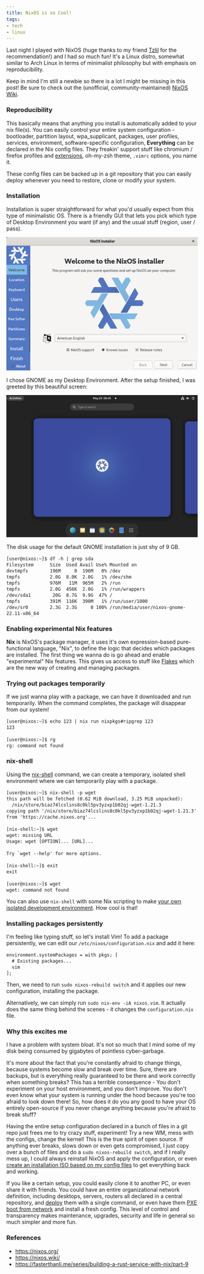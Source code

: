 ```yaml
---
title: NixOS is so Cool!
tags:
- tech
- linux
---
```


Last night I played with NixOS (huge thanks to my friend [Tzlil](https://tzlil.net) for the recommendation!) and I had so much fun! It's a Linux distro, somewhat similar to Arch Linux in terms of minimalist philosophy but with emphasis on reproducibility.

Keep in mind I'm still a newbie so there is a lot I might be missing in this post! Be sure to check out the (unofficial, community-maintained) [NixOS Wiki](https://nixos.wiki/).

### Reproducibility
This basically means that anything you install is automatically added to your nix file(s). You can easily control your entire system configuration - bootloader, partition layout, wpa_supplicant, packages, user profiles, services, environment, software-specific configuration, **Everything** can be declared in the Nix config files. They freakin' support stuff like chromium / firefox profiles and [extensions](https://search.nixos.org/options?channel=unstable&show=programs.chromium.extensions&from=0&size=50&sort=relevance&type=packages&query=programs.chromium), oh-my-zsh theme, `.vimrc` options, you name it.

These config files can be backed up in a git repository that you can easily deploy whenever you need to restore, clone or modify your system.

### Installation
Installation is super straightforward for what you'd usually expect from this type of minimalistic OS. There is a friendly GUI that lets you pick which type of Desktop Environment you want (if any) and the usual stuff (region, user / pass).

![](/images/nixos-installer.png)

I chose GNOME as my Desktop Environment. After the setup finished, I was greeted by this beautiful screen:

![](/images/nixos-installed.png)

The disk usage for the default GNOME installation is just shy of 9 GB.
```
[user@nixos:~]$ df -h | grep sda
Filesystem      Size  Used Avail Use% Mounted on
devtmpfs        196M     0  196M   0% /dev
tmpfs           2.0G  8.0K  2.0G   1% /dev/shm
tmpfs           976M   11M  965M   2% /run
tmpfs           2.0G  456K  2.0G   1% /run/wrappers
/dev/sda1        20G  8.7G  9.9G  47% /
tmpfs           391M  116K  390M   1% /run/user/1000
/dev/sr0        2.3G  2.3G     0 100% /run/media/user/nixos-gnome-22.11-x86_64
```

### Enabling experimental Nix features
**Nix** is NixOS's package manager, it uses it's own expression-based pure-functional language, "Nix", to define the logic that decides which packages are installed. The first thing we wanna do is go ahead and enable "experimental" Nix features. This gives us access to stuff like [Flakes](https://nixos.wiki/wiki/Flakes) which are the new way of creating and managing packages.

### Trying out packages temporarily

If we just wanna play with a package, we can have it downloaded and run temporarily.
When the command completes, the package will disappear from our system!

```
[user@nixos:~]$ echo 123 | nix run nixpkgs#ripgrep 123
123

[user@nixos:~]$ rg
rg: command not found
```

### nix-shell

Using the [nix-shell](https://nixos.org/manual/nix/stable/command-ref/nix-shell.html) command, we can create a temporary, isolated shell environment where we can temporarily play with a package.

```
[user@nixos:~]$ nix-shell -p wget
this path will be fetched (0.62 MiB download, 3.25 MiB unpacked):
  /nix/store/biaz74lcslins8c0kl5pv3yzxp1b02qj-wget-1.21.3
copying path '/nix/store/biaz74lcslins8c0kl5pv3yzxp1b02qj-wget-1.21.3' from 'https://cache.nixos.org'...

[nix-shell:~]$ wget
wget: missing URL
Usage: wget [OPTION]... [URL]...

Try `wget --help' for more options.

[nix-shell:~]$ exit
exit

[user@nixos:~]$ wget
wget: command not found
```

You can also use `nix-shell` with some Nix scripting to make [your own isolated development environment](https://nixos.wiki/wiki/Development_environment_with_nix-shell). How cool is that!

### Installing packages persistently
I'm feeling like typing stuff, so let's install Vim!
To add a package persistently, we can edit our `/etc/nixos/configuration.nix` and add it here:
```
environment.systemPackages = with pkgs; [
  # Existing packages...
  vim
];
```

Then, we need to run `sudo nixos-rebuild switch` and it applies our new configuration, installing the package.

Alternatively, we can simply run `sudo nix-env -iA nixos.vim`.
It actually does the same thing behind the scenes - it changes the `configuration.nix` file.

### Why this excites me
I have a problem with system bloat.
It's not so much that I mind some of my disk being consumed by gigabytes of pointless cyber-garbage.

It's more about the fact that you're constantly afraid to change things, because systems become slow and break over time. Sure, there are backups, but is everything really guaranteed to be there and work correctly when something breaks? This has a terrible consequence - You don't experiment on your host environment, and you don't improve. You don't even know what your system is running under the hood because you're too afraid to look down there! So, how does it do you any good to have your OS entirely open-source if you never change anything because you're afraid to break stuff? 

Having the entire setup configuration declared in a bunch of files in a git repo just frees me to try crazy stuff, experiment! Try a new WM, mess with the configs, change the kernel! This is the true spirit of open source. If anything ever breaks, slows down or even gets compromised, I just copy over a bunch of files and do a `sudo nixos-rebuild switch`, and if I really mess up, I could always reinstall NixOS and apply the configuration, or even [create an installation ISO based on my config files](https://nixos.wiki/wiki/Creating_a_NixOS_live_CD) to get everything back and working.

If you like a certain setup, you could easily clone it to another PC, or even share it with friends. You could have an entire organizational network definition, including desktops, servers, routers all declared in a central repository, and [deploy](https://nixops.readthedocs.io/en/latest/overview.html) them with a single command, or even have them [PXE boot from network](https://nixos.wiki/wiki/Netboot) and install a fresh config. This level of control and transparency makes maintenance, upgrades, security and life in general so much simpler and more fun.

### References
- https://nixos.org/
- https://nixos.wiki/
- https://fasterthanli.me/series/building-a-rust-service-with-nix/part-9
